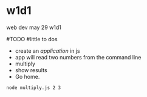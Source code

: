 # w1d1
web dev may 29 w1d1

#TODO
#little to dos
- create an *application* in js
- app will read two numbers from the command line
- multiply
- show results
- Go home.

```
node multiply.js 2 3

```